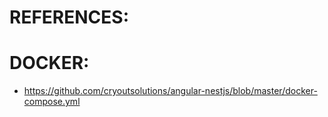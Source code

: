 # REFERENCES:

# DOCKER:

- https://github.com/cryoutsolutions/angular-nestjs/blob/master/docker-compose.yml
